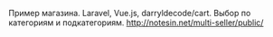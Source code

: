 Пример магазина. Laravel, Vue.js,  darryldecode/cart. Выбор по категориям и подкатегориям.
http://notesin.net/multi-seller/public/
